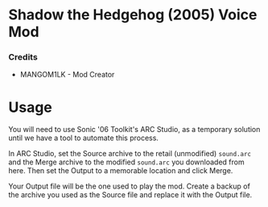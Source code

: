 # Shadow the Hedgehog (2005) Voice Mod
### Credits
- MANGOM1LK - Mod Creator

# Usage
You will need to use Sonic '06 Toolkit's ARC Studio, as a temporary solution until we have a tool to automate this process.

In ARC Studio, set the Source archive to the retail (unmodified) `sound.arc` and the Merge archive to the modified `sound.arc` you downloaded from here. Then set the Output to a memorable location and click Merge.

Your Output file will be the one used to play the mod. Create a backup of the archive you used as the Source file and replace it with the Output file.
